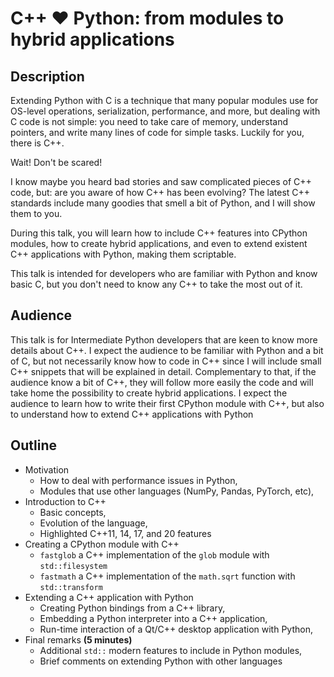 #  C++ ♥ Python: from modules to hybrid applications

## Description

Extending Python with C is a technique that many popular modules use for
OS-level operations, serialization, performance, and more, but dealing with C
code is not simple: you need to take care of memory, understand pointers, and
write many lines of code for simple tasks. Luckily for you, there is C++.

Wait! Don't be scared!

I know maybe you heard bad stories and saw complicated pieces of C++ code, but:
are you aware of how C++ has been evolving? The latest C++ standards include
many goodies that smell a bit of Python, and I will show them to you.

During this talk, you will learn how to include C++ features into CPython
modules, how to create hybrid applications, and even to extend existent C++
applications with Python, making them scriptable.

This talk is intended for developers who are familiar with Python and know
basic C, but you don't need to know any C++ to take the most out of it.

## Audience

This talk is for Intermediate Python developers that are keen to know more
details about C++. I expect the audience to be familiar with Python and a bit
of C, but not necessarily know how to code in C++ since I will include small
C++ snippets that will be explained in detail. Complementary to that, if the
audience know a bit of C++, they will follow more easily the code and will
take home the possibility to create hybrid applications. I expect the audience
to learn how to write their first CPython module with C++, but also to
understand how to extend C++ applications with Python

## Outline

* Motivation
  * How to deal with performance issues in Python,
  * Modules that use other languages (NumPy, Pandas, PyTorch, etc),
* Introduction to C++
  * Basic concepts,
  * Evolution of the language,
  * Highlighted C++11, 14, 17, and 20 features
* Creating a CPython module with C++
  * `fastglob` a C++ implementation of the `glob` module with `std::filesystem`
  * `fastmath` a C++ implementation of the `math.sqrt` function with `std::transform`
* Extending a C++ application with Python
  * Creating Python bindings from a C++ library,
  * Embedding a Python interpreter into a C++ application,
  * Run-time interaction of a Qt/C++ desktop application with Python,
* Final remarks **(5 minutes)**
  * Additional `std::` modern features to include in Python modules,
  * Brief comments on extending Python with other languages
